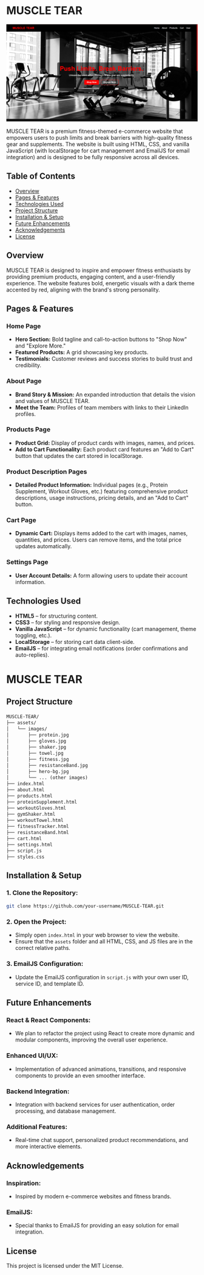 # MUSCLE TEAR
<p align="center">
  <img src="assets/images/heroSectionSS.png" alt="MUSCLE TEAR Website Screenshot" width="800"/>
</p>
MUSCLE TEAR is a premium fitness-themed e-commerce website that empowers users to push limits and break barriers with high-quality fitness gear and supplements. The website is built using HTML, CSS, and vanilla JavaScript (with localStorage for cart management and EmailJS for email integration) and is designed to be fully responsive across all devices.

## Table of Contents

- [Overview](#overview)
- [Pages & Features](#pages--features)
- [Technologies Used](#technologies-used)
- [Project Structure](#project-structure)
- [Installation & Setup](#installation--setup)
- [Future Enhancements](#future-enhancements)
- [Acknowledgements](#acknowledgements)
- [License](#license)

## Overview

MUSCLE TEAR is designed to inspire and empower fitness enthusiasts by providing premium products, engaging content, and a user-friendly experience. The website features bold, energetic visuals with a dark theme accented by red, aligning with the brand's strong personality.

## Pages & Features

### Home Page
- **Hero Section:** Bold tagline and call-to-action buttons to "Shop Now" and "Explore More."
- **Featured Products:** A grid showcasing key products.
- **Testimonials:** Customer reviews and success stories to build trust and credibility.

### About Page
- **Brand Story & Mission:** An expanded introduction that details the vision and values of MUSCLE TEAR.
- **Meet the Team:** Profiles of team members with links to their LinkedIn profiles.

### Products Page
- **Product Grid:** Display of product cards with images, names, and prices.
- **Add to Cart Functionality:** Each product card features an "Add to Cart" button that updates the cart stored in localStorage.

### Product Description Pages
- **Detailed Product Information:** Individual pages (e.g., Protein Supplement, Workout Gloves, etc.) featuring comprehensive product descriptions, usage instructions, pricing details, and an "Add to Cart" button.

### Cart Page
- **Dynamic Cart:** Displays items added to the cart with images, names, quantities, and prices. Users can remove items, and the total price updates automatically.

### Settings Page
- **User Account Details:** A form allowing users to update their account information.

## Technologies Used

- **HTML5** – for structuring content.
- **CSS3** – for styling and responsive design.
- **Vanilla JavaScript** – for dynamic functionality (cart management, theme toggling, etc.).
- **LocalStorage** – for storing cart data client-side.
- **EmailJS** – for integrating email notifications (order confirmations and auto-replies).
# MUSCLE TEAR

## Project Structure
```
MUSCLE-TEAR/
├── assets/
│   └── images/
│       ├── protein.jpg
│       ├── gloves.jpg
│       ├── shaker.jpg
│       ├── towel.jpg
│       ├── fitness.jpg
│       ├── resistanceBand.jpg
│       ├── hero-bg.jpg
│       └── ... (other images)
├── index.html
├── about.html
├── products.html
├── proteinSupplement.html
├── workoutGloves.html
├── gymShaker.html
├── workoutTowel.html
├── fitnessTracker.html
├── resistanceBand.html
├── cart.html
├── settings.html
├── script.js
├── styles.css
```

## Installation & Setup

### 1. Clone the Repository:
```bash
git clone https://github.com/your-username/MUSCLE-TEAR.git
```

### 2. Open the Project:
- Simply open `index.html` in your web browser to view the website.
- Ensure that the `assets` folder and all HTML, CSS, and JS files are in the correct relative paths.

### 3. EmailJS Configuration:
- Update the EmailJS configuration in `script.js` with your own user ID, service ID, and template ID.

## Future Enhancements

### React & React Components:
- We plan to refactor the project using React to create more dynamic and modular components, improving the overall user experience.

### Enhanced UI/UX:
- Implementation of advanced animations, transitions, and responsive components to provide an even smoother interface.

### Backend Integration:
- Integration with backend services for user authentication, order processing, and database management.

### Additional Features:
- Real-time chat support, personalized product recommendations, and more interactive elements.

## Acknowledgements

### Inspiration:
- Inspired by modern e-commerce websites and fitness brands.

### EmailJS:
- Special thanks to EmailJS for providing an easy solution for email integration.

## License
This project is licensed under the MIT License.
